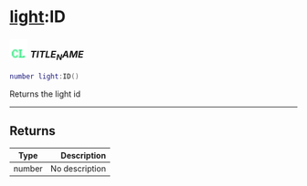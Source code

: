 # [light](../light/README.md):ID

### <img src="../../.gitbook/assets/client.png" width="32" height="32" /> $TITLE_NAME$

```lua
number light:ID()
```

Returns the light id<br>

-----------------
## Returns

| Type   | Description |
| ------ | ----------: |
| number | No description |
